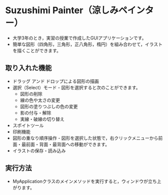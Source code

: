 # Suzushimi Painter（涼しみペインター）
* 大学3年のとき，実習の授業で作成したGUIアプリケーションです。
* 簡単な図形（四角形，三角形，正八角形，楕円）を組み合わせて，イラストを描くことができます。

## 取り入れた機能
* ドラッグ アンド ドロップによる図形の描画
* 選択（Select）モード - 図形を選択すると次のことができます。
  * 図形の削除
  * 線の色や太さの変更
  * 図形の塗りつぶしの色の変更
  * 影の付与・解除
  * 実線・破線の切り替え
* スポイトツール
* 印刷機能
* 図形の重なり順序操作 - 図形を選択した状態で，右クリックメニューから前面・最前面・背面・最背面への移動ができます。
* イラストの保存・読み込み

## 実行方法
* MyApplicationクラスのメインメソッドを実行すると，ウィンドウが立ち上がります。
